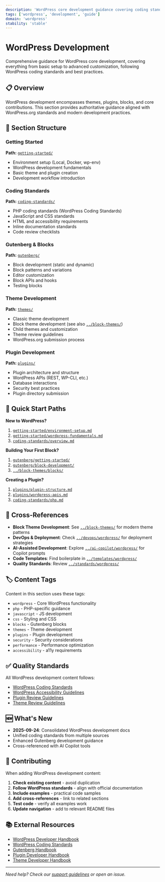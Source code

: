 ```yaml
---
description: 'WordPress core development guidance covering coding standards, Gutenberg, themes, plugins, and best practices.'
tags: ['wordpress', 'development', 'guide']
domain: 'wordpress'
stability: 'stable'
---
```


# WordPress Development

Comprehensive guidance for WordPress core development, covering everything from basic setup to advanced customization, following WordPress coding standards and best practices.

## 📋 Overview

WordPress development encompasses themes, plugins, blocks, and core contributions. This section provides authoritative guidance aligned with WordPress.org standards and modern development practices.

## 📁 Section Structure

### Getting Started
**Path:** [`getting-started/`](./getting-started/)
- Environment setup (Local, Docker, wp-env)
- WordPress development fundamentals
- Basic theme and plugin creation
- Development workflow introduction

### Coding Standards
**Path:** [`coding-standards/`](./coding-standards/)
- PHP coding standards (WordPress Coding Standards)
- JavaScript and CSS standards
- HTML and accessibility requirements
- Inline documentation standards
- Code review checklists

### Gutenberg & Blocks
**Path:** [`gutenberg/`](./gutenberg/)
- Block development (static and dynamic)
- Block patterns and variations
- Editor customization
- Block APIs and hooks
- Testing blocks

### Theme Development
**Path:** [`themes/`](./themes/)
- Classic theme development
- Block theme development (see also [`../block-themes/`](../block-themes/))
- Child themes and customization
- Theme review guidelines
- WordPress.org submission process

### Plugin Development
**Path:** [`plugins/`](./plugins/)
- Plugin architecture and structure
- WordPress APIs (REST, WP-CLI, etc.)
- Database interactions
- Security best practices
- Plugin directory submission

## 🎯 Quick Start Paths

**New to WordPress?**
1. [`getting-started/environment-setup.md`](./getting-started/environment-setup.md)
2. [`getting-started/wordpress-fundamentals.md`](./getting-started/wordpress-fundamentals.md)
3. [`coding-standards/overview.md`](./coding-standards/overview.md)

**Building Your First Block?**
1. [`gutenberg/getting-started/`](./gutenberg/getting-started/)
2. [`gutenberg/block-development/`](./gutenberg/block-development/)
3. [`../block-themes/blocks/`](../block-themes/blocks/)

**Creating a Plugin?**
1. [`plugins/plugin-structure.md`](./plugins/plugin-structure.md)
2. [`plugins/wordpress-apis.md`](./plugins/wordpress-apis.md)
3. [`coding-standards/php.md`](./coding-standards/php.md)

## 🔗 Cross-References

- **Block Theme Development**: See [`../block-themes/`](../block-themes/) for modern theme patterns
- **DevOps & Deployment**: Check [`../devops/wordpress/`](../devops/wordpress/) for deployment strategies
- **AI-Assisted Development**: Explore [`../ai-copilot/wordpress/`](../ai-copilot/wordpress/) for Copilot prompts
- **Code Templates**: Find boilerplate in [`../templates/wordpress/`](../templates/wordpress/)
- **Quality Standards**: Review [`../standards/wordpress/`](../standards/wordpress/)

## 🏷️ Content Tags

Content in this section uses these tags:
- `wordpress` - Core WordPress functionality
- `php` - PHP-specific guidance
- `javascript` - JS development
- `css` - Styling and CSS
- `blocks` - Gutenberg blocks
- `themes` - Theme development
- `plugins` - Plugin development
- `security` - Security considerations
- `performance` - Performance optimization
- `accessibility` - a11y requirements

## ✅ Quality Standards

All WordPress development content follows:
- [WordPress Coding Standards](https://developer.wordpress.org/coding-standards/)
- [WordPress Accessibility Guidelines](https://developer.wordpress.org/coding-standards/accessibility/)
- [Plugin Review Guidelines](https://developer.wordpress.org/plugins/wordpress-org/detailed-plugin-guidelines/)
- [Theme Review Guidelines](https://make.wordpress.org/themes/handbook/review/)

## 🆕 What's New

- **2025-09-24**: Consolidated WordPress development docs
- Unified coding standards from multiple sources
- Enhanced Gutenberg development guidance
- Cross-referenced with AI Copilot tools

## 🔄 Contributing

When adding WordPress development content:

1. **Check existing content** - avoid duplication
2. **Follow WordPress standards** - align with official documentation
3. **Include examples** - practical code samples
4. **Add cross-references** - link to related sections
5. **Test code** - verify all examples work
6. **Update navigation** - add to relevant README files

## 📚 External Resources

- [WordPress Developer Handbook](https://developer.wordpress.org/)
- [WordPress Coding Standards](https://github.com/WordPress/WordPress-Coding-Standards)
- [Gutenberg Handbook](https://developer.wordpress.org/block-editor/)
- [Plugin Developer Handbook](https://developer.wordpress.org/plugins/)
- [Theme Developer Handbook](https://developer.wordpress.org/themes/)

---

*Need help? Check our [support guidelines](../README.md#-getting-help) or open an issue.*
